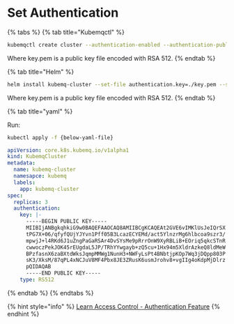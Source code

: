 # Set Authentication

{% tabs %}
{% tab title="Kubemqctl" %}
```bash
kubemqctl create cluster --authentication-enabled --authentication-public-key-file ./key.pem --authentication-public-key-type "RS512"
```

Where key.pem is a public key file encoded with RSA 512.
{% endtab %}

{% tab title="Helm" %}
```bash
helm install kubemq-cluster --set-file authentication.key=./key.pem --set authentication.type=RS512 kubemq-charts/kubemq
```

Where key.pem is a public key file encoded with RSA 512.
{% endtab %}

{% tab title="yaml" %}

Run:
```bash
kubectl apply -f {below-yaml-file}
```


```yaml
apiVersion: core.k8s.kubemq.io/v1alpha1
kind: KubemqCluster
metadata:
  name: kubemq-cluster
  namesapce: kubemq
  labels:
    app: kubemq-cluster
spec:
  replicas: 3
  authentication:
    key: |-
      -----BEGIN PUBLIC KEY-----
      MIIBIjANBgkqhkiG9w0BAQEFAAOCAQ8AMIIBCgKCAQEAt2GVE6vIMKlUsJeIQrSX
      tPG7X+06/qfyfQUjYJYvn1Pff05B3LcazECYEMd/act5YlnzrMg6hlbcoa9szr3/
      mpwjJ+l4RKd6J1uZngPaGaRSAr4DvSYsMe9pRrrOnW9XyRBLiB+EOriq5qkcSTnR
      cwwoczPekJOK45rEUgdaL5JP/TRhYYwgayb+zQ5cu+1Hx94m5XldrAzkeQ8ldMeW
      BPzfasnX6zaBXtdWksJqmpMMWg1NunH3+NWFyLsPt4BNbtjpKOp7Wq3jDQpp803P
      sK3/XksM/87qPL4xNCJuV8MF4Pbx8JE3ZRusK6usmJrohv8+vgIIg4oKdpMjDlrz
      pQIDAQAB
      -----END PUBLIC KEY-----
    type: RS512

```
{% endtab %}
{% endtabs %}

{% hint style="info" %}
[Learn Access Control - Authentication Feature](../../learn/access-control/authentication.md)
{% endhint %}

